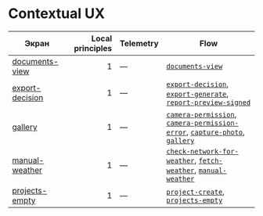 # Contextual UX

| Экран | Local principles | Telemetry | Flow |
|---|---:|---|---|
| [documents-view](documents-view.md) | 1 | — | [`documents-view`](../flow/nodes/documents-view.md) |
| [export-decision](export-decision.md) | 1 | — | [`export-decision`](../flow/nodes/export-decision.md), [`export-generate`](../flow/nodes/export-generate.md), [`report-preview-signed`](../flow/nodes/report-preview-signed.md) |
| [gallery](gallery.md) | 1 | — | [`camera-permission`](../flow/nodes/camera-permission.md), [`camera-permission-error`](../flow/nodes/camera-permission-error.md), [`capture-photo`](../flow/nodes/capture-photo.md), [`gallery`](../flow/nodes/gallery.md) |
| [manual-weather](manual-weather.md) | 1 | — | [`check-network-for-weather`](../flow/nodes/check-network-for-weather.md), [`fetch-weather`](../flow/nodes/fetch-weather.md), [`manual-weather`](../flow/nodes/manual-weather.md) |
| [projects-empty](projects-empty.md) | 1 | — | [`project-create`](../flow/nodes/project-create.md), [`projects-empty`](../flow/nodes/projects-empty.md) |
